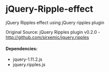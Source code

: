 # jQuery-Ripple-effect
jQuery Ripples effect using jQuery ripples plugin

Original Source:
jQuery Ripples plugin v0.2.0 - http://github.com/sirxemic/jquery.ripples

#### Dependencies:
- jquery-1.11.2.js
- jquery.ripples.js
